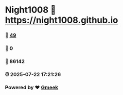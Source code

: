 # Night1008 :link: https://night1008.github.io 
### :page_facing_up: [49](https://night1008.github.io/tag.html) 
### :speech_balloon: 0 
### :hibiscus: 86142 
### :alarm_clock: 2025-07-22 17:21:26 
### Powered by :heart: [Gmeek](https://github.com/Meekdai/Gmeek)
